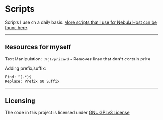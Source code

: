 # Scripts

Scripts I use on a daily basis.
[More scripts that I use for Nebula Host can be found here](https://git.chasehall.net/NebulaHost/Scripts).

---

## Resources for myself

Text Manipulation: 
`:%g!/price/d` - Removes lines that **don't** contain price

Adding prefix/suffix: 
```
Find: ^(.*)$
Replace: Prefix $0 Suffix
```

---

## Licensing

The code in this project is licensed under [GNU GPLv3 License](https://choosealicense.com/licenses/gpl-3.0/).